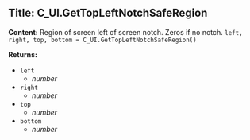 ## Title: C_UI.GetTopLeftNotchSafeRegion

**Content:**
Region of screen left of screen notch. Zeros if no notch.
`left, right, top, bottom = C_UI.GetTopLeftNotchSafeRegion()`

**Returns:**
- `left`
  - *number*
- `right`
  - *number*
- `top`
  - *number*
- `bottom`
  - *number*